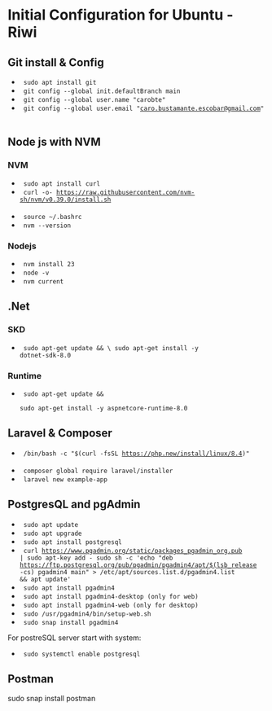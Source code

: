 # Initial Configuration for Ubuntu - Riwi

## Git install & Config

- <code> sudo apt install git  </code> <br>
- <code> git config --global init.defaultBranch main </code> <br>
- <code> git config --global user.name "carobte" </code> <br>
- <code> git config --global user.email "caro.bustamante.escobar@gmail.com" </code> <br>

## Node js with NVM

### NVM
- <code> sudo apt install curl </code> <br>
- <code> curl -o- https://raw.githubusercontent.com/nvm-sh/nvm/v0.39.0/install.sh </code> <br>
- <code> source ~/.bashrc </code> <br>
- <code> nvm --version </code> <br>

### Nodejs
- <code> nvm install 23 </code> <br>
- <code> node -v </code> <br>
- <code> nvm current </code> <br>

## .Net

### SKD

- <code> sudo apt-get update && \  sudo apt-get install -y dotnet-sdk-8.0 </code> <br>

### Runtime

- <code> sudo apt-get update && \
  sudo apt-get install -y aspnetcore-runtime-8.0 </code> <br>

## Laravel & Composer

- <code> /bin/bash -c "$(curl -fsSL https://php.new/install/linux/8.4)" </code> <br>
- <code> composer global require laravel/installer </code> <br>
- <code> laravel new example-app </code> <br> 

## PostgresQL and pgAdmin

- <code> sudo apt update </code> <br>
- <code> sudo apt upgrade </code> <br>
- <code> sudo apt install postgresql </code> <br>
- <code> curl https://www.pgadmin.org/static/packages_pgadmin_org.pub | sudo apt-key add -
sudo sh -c 'echo "deb https://ftp.postgresql.org/pub/pgadmin/pgadmin4/apt/$(lsb_release -cs) pgadmin4 main" > /etc/apt/sources.list.d/pgadmin4.list && apt update' </code> <br>
- <code> sudo apt install pgadmin4 </code> <br>
- <code> sudo apt install pgadmin4-desktop (only for web) </code> <br>
- <code> sudo apt install pgadmin4-web (only for desktop) </code> <br>
- <code> sudo /usr/pgadmin4/bin/setup-web.sh </code> <br>
- <code> sudo snap install pgadmin4 </code> <br>

For postreSQL server start with system:
- <code> sudo systemctl enable postgresql </code> <br>

## Postman
sudo snap install postman
